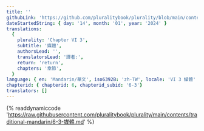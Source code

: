 ```yaml
---
title: ''
githubLink: 'https://github.com/pluralitybook/plurality/blob/main/contents/traditional-mandarin/6-3-媒體.md'
dateStartedString: { day: '14', month: '01', year: '2024' }
translations:
  {
    plurality: 'Chapter VI 3',
    subtitle: '媒體',
    authorsLead: '',
    translatorsLead: '譯者:',
    return: 'return',
    chapters: '章節',
  }
language: { en: 'Mandarin/華文', iso6392B: 'zh-TW', locale: 'VI 3 媒體' }
chapterid: { chapterid: 6, chapterid_subid: '6-3'}
translators: []
---
```

{% readdynamiccode 'https://raw.githubusercontent.com/pluralitybook/plurality/main/contents/traditional-mandarin/6-3-媒體.md' %}